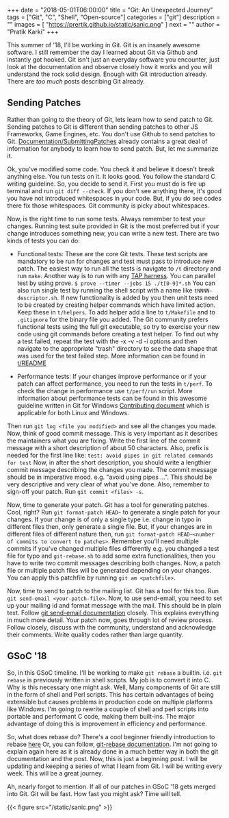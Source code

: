 +++
date = "2018-05-01T06:00:00"
title = "Git: An Unexpected Journey"
tags = ["Git", "C", "Shell", "Open-source"]
categories = ["git"]
description = ""
images = [
    "https://prertik.github.io/static/sanic.png"
]
next = ""
author = "Pratik Karki"
+++

This summer of '18, I'll be working in Git. Git is an insanely
awesome software. I still remember the day I learned about Git via
Github and instantly got hooked. Git isn't just an everyday software
you encounter, just look at the documentation and observe closely
how it works and you will understand the rock solid design.
Enough with Git introduction already. There are _too_ _much_ posts
describing Git already.

## Sending Patches

Rather than going to the theory of Git, lets learn how to send patch
to Git. Sending patches to Git is different than sending patches to
other JS Frameworks, Game Engines, etc. You don't use Github to send
patches to Git. [Documentation/SubmittingPatches](https://github.com/git/git/blob/master/Documentation/SubmittingPatches)
already contains a great deal of information for anybody to learn
how to send patch.
But, let me summarize it.

Ok, you've modified some code. You check it and believe it doesn't break
anything else. You run tests on it. It looks good. You follow the
standard C writing guideline. So, you decide to send it.
First you must do is fire up terminal and run `git diff --check`.
If you don't see anything there, it's good you have not introduced
whitespaces in your code. But, if you do see codes there fix
those whitespaces. Git community is picky about whitespaces.

Now, is the right time to run some tests. Always remember to test your
changes. Running test suite provided in Git is the most preferred but
if your change introduces something new, you can write a new test.
There are two kinds of tests you can do:

* Functional tests: These are the core Git tests. These test scripts
are mandatory to be run for changes and test must pass to introduce
new patch. The easiest way to run all the tests is navigate to `/t`
directory and run `make`. Another way is to run with any [TAP harness](https://testanything.org/).
You can parallel test by using prove.
`$ prove --timer --jobs 15 ./t[0-9]*.sh`
You can also run single test by running the shell script with a name
like `tNNNN-descriptor.sh`. If new functionality is added by you then
unit tests need to be created by creating helper commands which have
limited action. Keep these in `t/helpers`. To add helper add a line to
`t/Makefile` and to `.gitignore` for the binary file you added. The Git
community prefers functional tests using the full git executable, so try
to exercise your new code using git commands before creating a test helper.
To find out why a test failed, repeat the test with the -x -v -d -i options
and then navigate to the appropriate "trash" directory to see the data shape
that was used for the test failed step. More information can be found in [t/README](https://github.com/git/git/blob/master/t/README)

* Performance tests: If your changes improve performance or if your patch
can affect performance, you need to run the tests in `t/perf`. To check the
change in performance use `t/perf/run` script.
More information about performance tests can be found in this awesome guideline
written in Git for Windows [Contributing document](https://github.com/git-for-windows/git/blob/master/CONTRIBUTING.md#performance-tests)
which is applicable for both Linux and Windows.

Then run `git log <file you modified>` and see all the changes you made.
Now, think of good commit message. This is very important as it
describes the maintainers what you are fixing. Write the first line
of the commit message with a short description of about 50 characters.
Also, prefix is needed for the first line like:
`test: avoid pipes in git related commands for test`
Now, in after the short description, you should write a lengthier
commit message describing the changes you made. The commit message
should be in imperative mood. e.g. "avoid using pipes ...".
This should be very descriptive and very clear of what you've done.
Also, remember to sign-off your patch. Run `git commit <files> -s`.

Now, time to generate your patch. Git has a tool for generating patches.
Cool, right? Run `git format-patch HEAD~` to generate a single patch
for your changes. If your change is of only a single type i.e. change
in typo in different files then, only generate a single file. But, if
your changes are in different files of different nature then, run
`git format-patch HEAD~<number of commits to convert to patches>`.
Remember you'll need multiple commits if you've changed multiple files
differently e.g. you changed a test file for typo and `git-rebase.sh`
to add some extra functionalities, then you have to write two commit
messages describing both changes.
Now, a patch file or multiple patch files will be generated depending
on your changes. You can apply this patchfile by running `git am <patchfile>`.

Now, time to send to patch to the mailing list. Git has a tool for this
too. Run `git send-email <your-patch-file>`. Now, to use send-email, you need
to set up your mailing id and format message with the mail. This should be
in plain text. Follow [git send-email documentation](https://git-scm.com/docs/git-send-email)
closely. This explains everything in much more detail.
Your patch now, goes through lot of review process. Follow closely,
discuss with the community, understand and acknowledge their comments.
Write quality codes rather than large quantity.


## GSoC '18

So, in this GSoC timeline. I'll be working to make `git rebase` a builtin.
i.e. `git rebase` is previously written in shell scripts. My job is to convert
it into C.
Why is this necessary one might ask.
Well, Many components of Git are still in the form of shell and Perl scripts.
This has certain advantages of being extensible but causes problems in production
code on multiple platforms like Windows. I'm going to rewrite a couple of shell
and perl scripts into portable and performant C code, making them built-ins.
The major advantage of doing this is improvement in efficiency and performance.

So, what does rebase do?
There's a cool beginner friendly introduction to rebase [here](https://dev.to/maxwell_dev/the-git-rebase-introduction-i-wish-id-had)
Or, you can follow, [git-rebase documentation](https://git-scm.com/docs/git-rebase).
I'm not going to explain again here as it is already done in a much
better way in both the git documentation and the post.
Now, this is just a beginning post. I will be updating and keeping
a series of what I learn from Git. I will be writing every week.
This will be a great journey.

Ah, nearly forgot to mention. If all of our patches in GSoC '18 gets
merged into Git. Git will be fast. How fast you might ask? Time will tell.

{{< figure src="/static/sanic.png" >}}
